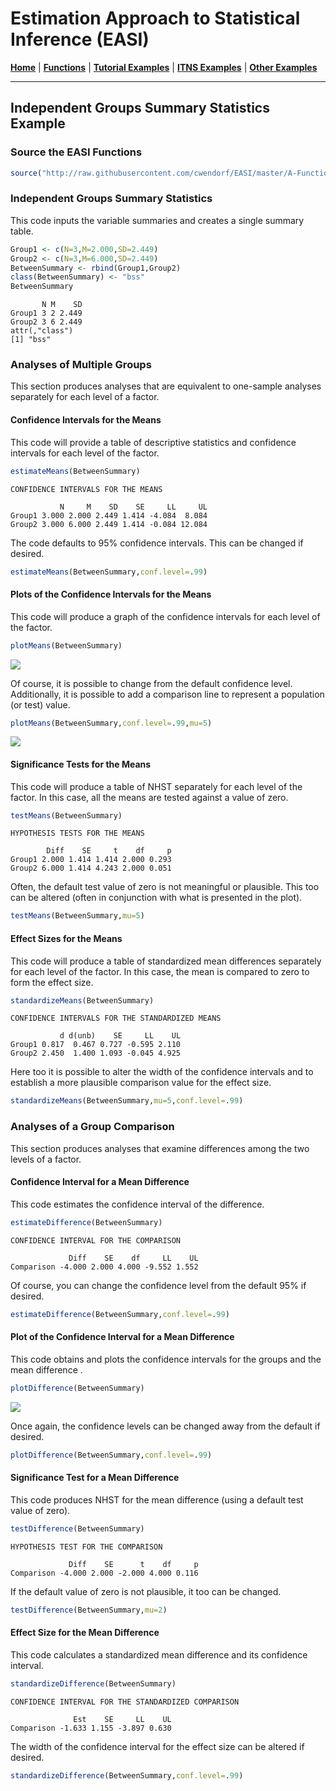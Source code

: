# Estimation Approach to Statistical Inference (EASI)

[**Home**](https://github.com/cwendorf/EASI/) | 
[**Functions**](https://github.com/cwendorf/EASI/tree/master/A-Functions) | 
[**Tutorial Examples**](https://github.com/cwendorf/EASI/tree/master/B-TutorialExamples) | 
[**ITNS Examples**](https://github.com/cwendorf/EASI/tree/master/C-ITNSExamples) | 
[**Other Examples**](https://github.com/cwendorf/EASI/tree/master/D-OtherExamples)

---

## Independent Groups Summary Statistics Example

### Source the EASI Functions

```r
source("http://raw.githubusercontent.com/cwendorf/EASI/master/A-Functions/ALL-EASI-FUNCTIONS.R")
```

### Independent Groups Summary Statistics

This code inputs the variable summaries and creates a single summary table.
```r
Group1 <- c(N=3,M=2.000,SD=2.449)
Group2 <- c(N=3,M=6.000,SD=2.449)
BetweenSummary <- rbind(Group1,Group2)
class(BetweenSummary) <- "bss"
BetweenSummary
```
```
       N M    SD
Group1 3 2 2.449
Group2 3 6 2.449
attr(,"class")
[1] "bss"
```

### Analyses of Multiple Groups

This section produces analyses that are equivalent to one-sample analyses separately for each level of a factor.

#### Confidence Intervals for the Means

This code will provide a table of descriptive statistics and confidence intervals for each level of the factor.
```r
estimateMeans(BetweenSummary)
```
```
CONFIDENCE INTERVALS FOR THE MEANS

           N     M    SD    SE     LL     UL
Group1 3.000 2.000 2.449 1.414 -4.084  8.084
Group2 3.000 6.000 2.449 1.414 -0.084 12.084
```

The code defaults to 95% confidence intervals. This can be changed if desired.
```r
estimateMeans(BetweenSummary,conf.level=.99)
```

#### Plots of the Confidence Intervals for the Means

This code will produce a graph of the confidence intervals for each level of the factor.
```r
plotMeans(BetweenSummary)
```
<kbd><img src="Independent-Figure1.jpg"></kbd>

Of course, it is possible to change from the default confidence level. Additionally, it is possible to add a comparison line to represent a population (or test) value.
```r
plotMeans(BetweenSummary,conf.level=.99,mu=5)
```
<kbd><img src="independent-Figure2.jpg"></kbd>


#### Significance Tests for the Means

This code will produce a table of NHST separately for each level of the factor. In this case, all the means are tested against a value of zero.
```r
testMeans(BetweenSummary)
```
```
HYPOTHESIS TESTS FOR THE MEANS

        Diff    SE     t    df     p
Group1 2.000 1.414 1.414 2.000 0.293
Group2 6.000 1.414 4.243 2.000 0.051
```

Often, the default test value of zero is not meaningful or plausible. This too can be altered (often in conjunction with what is presented in the plot).
```r
testMeans(BetweenSummary,mu=5)
```

#### Effect Sizes for the Means

This code will produce a table of standardized mean differences separately for each level of the factor. In this case, the mean is compared to zero to form the effect size.
```r
standardizeMeans(BetweenSummary)
```
```
CONFIDENCE INTERVALS FOR THE STANDARDIZED MEANS

           d d(unb)    SE     LL    UL
Group1 0.817  0.467 0.727 -0.595 2.110
Group2 2.450  1.400 1.093 -0.045 4.925
```

Here too it is possible to alter the width of the confidence intervals and to establish a more plausible comparison value for the effect size.
```r
standardizeMeans(BetweenSummary,mu=5,conf.level=.99)
```
 
### Analyses of a Group Comparison

This section produces analyses that examine differences among the two levels of a factor.

#### Confidence Interval for a Mean Difference

This code estimates the confidence interval of the difference.
```r
estimateDifference(BetweenSummary)
```
```
CONFIDENCE INTERVAL FOR THE COMPARISON

             Diff    SE    df     LL    UL
Comparison -4.000 2.000 4.000 -9.552 1.552
```

Of course, you can change the confidence level from the default 95% if desired.
```r
estimateDifference(BetweenSummary,conf.level=.99)
```

#### Plot of the Confidence Interval for a Mean Difference

This code obtains and plots the confidence intervals for the groups and the mean difference .
```r
plotDifference(BetweenSummary)
```
<kbd><img src="Independent-Figure3.jpg"></kbd>

Once again, the confidence levels can be changed away from the default if desired.
```r
plotDifference(BetweenSummary,conf.level=.99)
```

#### Significance Test for a Mean Difference

This code produces NHST for the mean difference (using a default test value of zero).
```r
testDifference(BetweenSummary)
```
```
HYPOTHESIS TEST FOR THE COMPARISON

             Diff    SE      t    df     p
Comparison -4.000 2.000 -2.000 4.000 0.116
```

If the default value of zero is not plausible, it too can be changed.
```r
testDifference(BetweenSummary,mu=2)
```

#### Effect Size for the Mean Difference

This code calculates a standardized mean difference and its confidence interval.
```r
standardizeDifference(BetweenSummary)
```
```
CONFIDENCE INTERVAL FOR THE STANDARDIZED COMPARISON

              Est    SE     LL    UL
Comparison -1.633 1.155 -3.897 0.630
```

The width of the confidence interval for the effect size can be altered if desired.
```r
standardizeDifference(BetweenSummary,conf.level=.99)
```
